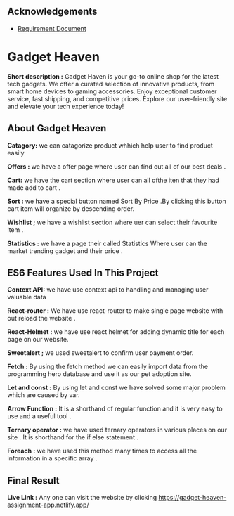
## Acknowledgements

 - [Requirement Document ](https://github.com/ProgrammingHero1/B10-A8-gadget-heaven/blob/main/Batch-10_Assignment-08.pdf)


# Gadget Heaven

**Short description :** Gadget Haven is your go-to online shop for the latest tech gadgets. We offer a curated selection of innovative products, from smart home devices to gaming accessories. Enjoy exceptional customer service, fast shipping, and competitive prices. Explore our user-friendly site and elevate your tech experience today!

## About  Gadget Heaven
**Catagory:** we can catagorize product whhich help user to find product easily 

**Offers :** we have a offer page where user can find out all of our best deals . 

**Cart:** we have the cart section where user can all ofthe iten that they had made add to cart .

**Sort :** we have a special button named Sort By Price .By clicking this button cart item will organize by descending order.

**Wishlist ;** we have  a wishlist section where uer can select their favourite item .

**Statistics :** we have a page their called Statistics Where user can the market trending gadget and their price .








## ES6 Features Used In This Project
**Context API:** we have use context api to handling and managing user valuable data 

**React-router :**  We have use react-router to make single page website with out reload the website .

**React-Helmet :** we have use react helmet for adding dynamic title for each page on our website.

**Sweetalert ;** we used sweetalert to confirm user payment order.

**Fetch :** By using the fetch method we can easily import data from the programming hero database and use it as our pet adoption site.

**Let and const :** By using let and const we have solved some major problem which are caused by var.

**Arrow Function :** It is a shorthand of regular function and it is very easy to use and a useful tool .


**Ternary operator :** we have used ternary operators in various places on our site . It is shorthand for the if else statement .

**Foreach :** we have used this method many times to access all the information in a specific array .


## Final Result
**Live Link  :** Any one can visit the website by clicking 
https://gadget-heaven-assignment-app.netlify.app/ 



